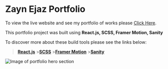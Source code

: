 # Zayn Ejaz Portfolio

To view the live website and see my portfolio of works please [Click Here](https://zaynejaz.vercel.app).

This portfolio project was built using **React.js, SCSS, Framer Motion, Sanity**

To discover more about these build tools please see the links below:

> **[React.js](https://reactjs.org/)** >**[SCSS](https://sass-lang.com/)** >**[Framer Motion](https://www.framer.com/motion/)** >**[Sanity](https://www.sanity.io/)**

![Image of portfolio hero section](ws-ZE-vercel.png)
